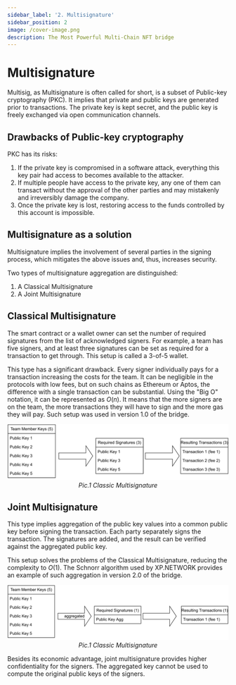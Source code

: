 ```yaml
---
sidebar_label: '2. Multisignature'
sidebar_position: 2
image: /cover-image.png
description: The Most Powerful Multi-Chain NFT bridge
---
```


# Multisignature

Multisig, as Multisignature is often called for short, is a subset of Public-key cryptography (PKC). It implies that private and public keys are generated prior to transactions. The private key is kept secret, and the public key is freely exchanged via open communication channels.

## Drawbacks of Public-key cryptography

PKC has its risks:

1. If the private key is compromised in a software attack, everything this key pair had access to becomes available to the attacker.
2. If multiple people have access to the private key, any one of them can transact  without the approval of the other parties and may mistakenly and irreversibly damage the company.
3. Once the private key is lost, restoring access to the funds controlled by this account is impossible.

## Multisignature as a solution

Multisignature implies the involvement of several parties in the signing process, which mitigates the above issues and, thus, increases security.

Two types of multisignature aggregation are distinguished:

1. A Classical Multisignature
2. A Joint Multisignature

## Classical Multisignature

The smart contract or a wallet owner can set the number of required signatures from the list of acknowledged signers. For example, a team has five signers, and at least three signatures can be set as required for a transaction to get through. This setup is called a 3-of-5 wallet.

This type has a significant drawback. Every signer individually pays for a transaction increasing the costs for the team. It can be negligible in the protocols with low fees, but on such chains as Ethereum or Aptos, the difference with a single transaction can be substantial. Using the "Big O" notation, it can be represented as $O(n)$. It means that the more signers are on the team, the more transactions they will have to sign and the more gas they will pay. Such setup was used in version 1.0 of the bridge.


<center>

![Classic Multisignature](../../static/img/signatures/ClassicMultisignature.svg)
*Pic.1 Classic Multisignature*

</center>


## Joint Multisignature

This type implies aggregation of the public key values into a common public key before signing the transaction. Each party separately signs the transaction. The signatures are added, and the result can be verified against the aggregated public key.

This setup solves the problems of the Classical Multisignature, reducing the complexity to $O(1)$. The Schnorr algorithm used by XP.NETWORK provides an example of such aggregation in version 2.0 of the bridge.

<center>

![Classic Multisignature](../../static/img/signatures/JointMultisignature.svg)
*Pic.1 Classic Multisignature*

</center>

Besides its economic advantage, joint multisignature provides higher confidentiality for the signers. The aggregated key cannot be used to compute the original public keys of the signers.